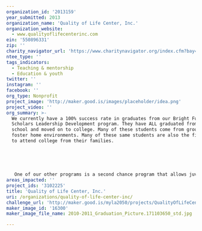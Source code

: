 ```yaml
---
organization_id: '2013159'
year_submitted: 2013
organization_name: 'Quality of Life Center, Inc.'
organization_website:
  - www.qualityoflifecenterinc.com
ein: '550896331'
zip: ''
charity_navigator_url: 'https://www.charitynavigator.org/index.cfm?bay=search.profile&ein=550896331'
ntee_type: ''
tags_indicators:
  - Teaching & mentorship
  - Education & youth
twitter: ''
instagram: ''
facebook: ''
org_type: Nonprofit
project_image: 'http://maker.good.is/images/placeholder/idea.png'
project_video: ''
org_summary: >-
  We currently have a 100% success rate in graduates from our Bright Futures
  Scholars Leadership Development program. They have ALL graduated from high
  school and moved on to college. Many of these students come from group home or
  foster home environments. Many of these same students are also the first ones
  to attend college from their families.
   
   
   
   
   
   One of our other programs is a second chance program that allows juvenile first offenders an opportunity to turn their lives around. These Juveniles, referred into the program from the Juvenile Justice System are given an opportunity to redeem themselves, build self-esteem, and develop character while learning to make positive life choices. Many have taken that opportunity that they were given and done just that. Most of them have gone on to college and are living a life "on the straight and narrow".
areas_impacted: ''
project_ids: '3102225'
title: 'Quality of Life Center, Inc.'
uri: /organizations/quality-of-life-center-inc/
challenge_url: 'http://maker.good.is/myla2050/projects/QualityOfLifeCenter.html'
maker_image_id: '16300'
maker_image_file_name: 2010-2011_Graduation_Picture.171103650_std.jpg

---
```

